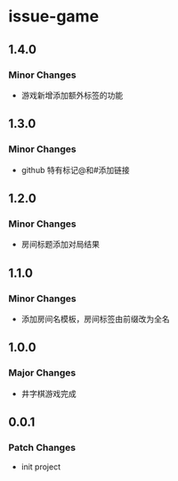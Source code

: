 # issue-game

## 1.4.0

### Minor Changes

- 游戏新增添加额外标签的功能

## 1.3.0

### Minor Changes

- github 特有标记@和#添加链接

## 1.2.0

### Minor Changes

- 房间标题添加对局结果

## 1.1.0

### Minor Changes

- 添加房间名模板，房间标签由前缀改为全名

## 1.0.0

### Major Changes

- 井字棋游戏完成

## 0.0.1

### Patch Changes

- init project
